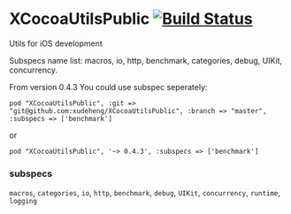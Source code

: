 # XCocoaUtilsPublic [![Build Status](https://travis-ci.org/xudeheng/XCocoaUtilsPublic.svg?branch=master)](https://travis-ci.org/xudeheng/XCocoaUtilsPublic) 

Utils for iOS development

Subspecs name list: macros, io, http, benchmark, categories, debug, UIKit, concurrency.

From version 0.4.3 You could use subspec seperately:

```
pod "XCocoaUtilsPublic", :git => "git@github.com:xudeheng/XCocoaUtilsPublic", :branch => "master", :subspecs => ['benchmark']
```

or

```
pod "XCocoaUtilsPublic", '~> 0.4.3', :subspecs => ['benchmark']
```

### subspecs

`macros`, `categories`, `io`, `http`, `benchmark`, `debug`, `UIKit`, `concurrency`, `runtime`, `logging`
